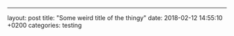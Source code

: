 ---
layout: post
title:  "Some weird title of the thingy"
date: 2018-02-12 14:55:10 +0200
categories: testing
